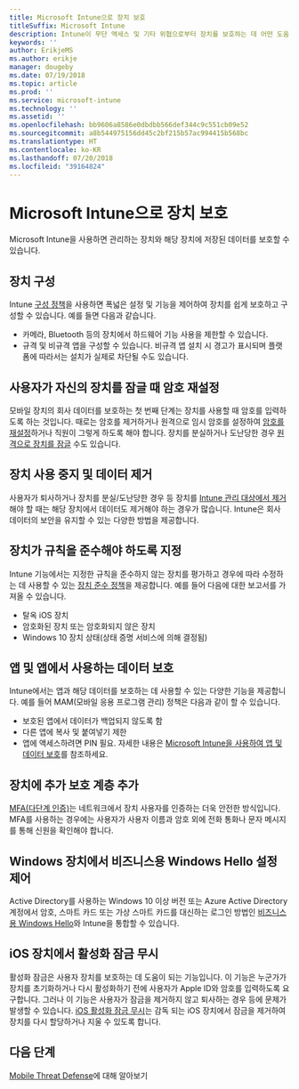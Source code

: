```yaml
---
title: Microsoft Intune으로 장치 보호
titleSuffix: Microsoft Intune
description: Intune이 무단 액세스 및 기타 위협으로부터 장치를 보호하는 데 어떤 도움을 줄 수 있는지 알아봅니다.
keywords: ''
author: ErikjeMS
ms.author: erikje
manager: dougeby
ms.date: 07/19/2018
ms.topic: article
ms.prod: ''
ms.service: microsoft-intune
ms.technology: ''
ms.assetid: ''
ms.openlocfilehash: bb9606a8586e0dbdbb566def344c9c551cb09e52
ms.sourcegitcommit: a8b544975156dd45c2bf215b57ac994415b568bc
ms.translationtype: HT
ms.contentlocale: ko-KR
ms.lasthandoff: 07/20/2018
ms.locfileid: "39164824"
---
```

# <a name="protect-devices-with-microsoft-intune"></a>Microsoft Intune으로 장치 보호

Microsoft Intune을 사용하면 관리하는 장치와 해당 장치에 저장된 데이터를 보호할 수 있습니다.

## <a name="device-configuration"></a>장치 구성
Intune [구성 정책](device-profiles.md)을 사용하면 폭넓은 설정 및 기능을 제어하여 장치를 쉽게 보호하고 구성할 수 있습니다. 예를 들면 다음과 같습니다.
- 카메라, Bluetooth 등의 장치에서 하드웨어 기능 사용을 제한할 수 있습니다.
- 규격 및 비규격 앱을 구성할 수 있습니다. 비규격 앱 설치 시 경고가 표시되며 플랫폼에 따라서는 설치가 실제로 차단될 수도 있습니다.

## <a name="reset-passcodes-when-users-are-locked-out-of-their-devices"></a>사용자가 자신의 장치를 잠글 때 암호 재설정
모바일 장치의 회사 데이터를 보호하는 첫 번째 단계는 장치를 사용할 때 암호를 입력하도록 하는 것입니다. 때로는 암호를 제거하거나 원격으로 임시 암호를 설정하여 [암호를 재설정](device-passcode-reset.md)하거나 직원이 그렇게 하도록 해야 합니다. 장치를 분실하거나 도난당한 경우 [원격으로 장치를 잠글](device-remote-lock.md) 수도 있습니다.

## <a name="retire-devices-and-remove-data"></a>장치 사용 중지 및 데이터 제거
사용자가 퇴사하거나 장치를 분실/도난당한 경우 등 장치를 [Intune 관리 대상에서 제거](devices-wipe.md)해야 할 때는 해당 장치에서 데이터도 제거해야 하는 경우가 많습니다. Intune은 회사 데이터의 보안을 유지할 수 있는 다양한 방법을 제공합니다.

## <a name="require-devices-to-be-compliant"></a>장치가 규칙을 준수해야 하도록 지정
Intune 기능에서는 지정한 규칙을 준수하지 않는 장치를 평가하고 경우에 따라 수정하는 데 사용할 수 있는 [장치 준수 정책](device-compliance-get-started.md)을 제공합니다. 예를 들어 다음에 대한 보고서를 가져올 수 있습니다.
- 탈옥 iOS 장치
- 암호화된 장치 또는 암호화되지 않은 장치
- Windows 10 장치 상태(상태 증명 서비스에 의해 결정됨)

## <a name="protect-apps-and-the-data-they-use"></a>앱 및 앱에서 사용하는 데이터 보호
Intune에서는 앱과 해당 데이터를 보호하는 데 사용할 수 있는 다양한 기능을 제공합니다. 예를 들어 MAM(모바일 응용 프로그램 관리) 정책은 다음과 같이 할 수 있습니다.
- 보호된 앱에서 데이터가 백업되지 않도록 함
- 다른 앱에 복사 및 붙여넣기 제한
- 앱에 액세스하려면 PIN 필요. 자세한 내용은 [Microsoft Intune을 사용하여 앱 및 데이터 보호](app-protection-policy.md)를 참조하세요.

## <a name="add-an-additional-layer-of-protection-to-devices"></a>장치에 추가 보호 계층 추가
[MFA(다단계 인증)](multi-factor-authentication.md)는 네트워크에서 장치 사용자를 인증하는 더욱 안전한 방식입니다.  MFA를 사용하는 경우에는 사용자가 사용자 이름과 암호 외에 전화 통화나 문자 메시지를 통해 신원을 확인해야 합니다.

## <a name="control-windows-hello-for-business-settings-on-windows-devices"></a>Windows 장치에서 비즈니스용 Windows Hello 설정 제어
Active Directory를 사용하는 Windows 10 이상 버전 또는 Azure Active Directory 계정에서 암호, 스마트 카드 또는 가상 스마트 카드를 대신하는 로그인 방법인 [비즈니스용 Windows Hello](windows-hello.md)와 Intune을 통합할 수 있습니다.

## <a name="bypass-activation-lock-on-ios-devices"></a>iOS 장치에서 활성화 잠금 무시
활성화 잠금은 사용자 장치를 보호하는 데 도움이 되는 기능입니다. 이 기능은 누군가가 장치를 초기화하거나 다시 활성화하기 전에 사용자가 Apple ID와 암호를 입력하도록 요구합니다. 그러나 이 기능은 사용자가 잠금을 제거하지 않고 퇴사하는 경우 등에 문제가 발생할 수 있습니다. [iOS 활성화 잠금 무시]( device-activation-lock-bypass.md)는 감독 되는 iOS 장치에서 잠금을 제거하여 장치를 다시 할당하거나 지울 수 있도록 합니다.

## <a name="next-steps"></a>다음 단계

[Mobile Threat Defense](mobile-threat-defense.md)에 대해 알아보기


